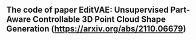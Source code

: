 ## The code of paper EditVAE: Unsupervised Part-Aware Controllable 3D Point Cloud Shape Generation (https://arxiv.org/abs/2110.06679)
